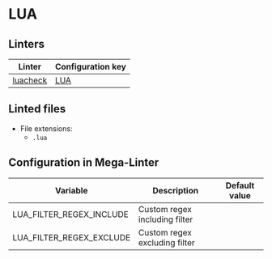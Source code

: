 <!-- markdownlint-disable MD003 MD020 MD033 MD041 -->
<!-- Generated by .automation/build.py, please do not update manually -->
<!-- Instead, update descriptor file at https://github.com/nvuillam/mega-linter/tree/master/megalinter/descriptors/lua.yml -->
# LUA

## Linters

| Linter | Configuration key |
| ------ | ----------------- |
| [luacheck](lua_luacheck.md) | [LUA](lua_luacheck.md) |

## Linted files

- File extensions:
  - `.lua`

## Configuration in Mega-Linter

| Variable | Description | Default value |
| ----------------- | -------------- | -------------- |
| LUA_FILTER_REGEX_INCLUDE | Custom regex including filter |  |
| LUA_FILTER_REGEX_EXCLUDE | Custom regex excluding filter |  |

